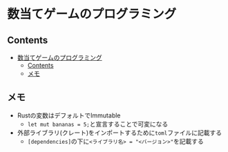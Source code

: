 # 数当てゲームのプログラミング

## Contents

- [数当てゲームのプログラミング](#数当てゲームのプログラミング)
  - [Contents](#contents)
  - [メモ](#メモ)

## メモ

- Rustの変数はデフォルトでImmutable
  - ``let mut bananas = 5;``と宣言することで可変になる
- 外部ライブラリ(クレート)をインポートするために``toml``ファイルに記載する
  - ``[dependencies]``の下に``<ライブラリ名> = "<バージョン>"``を記載する